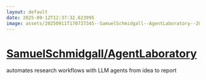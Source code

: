 ```yaml
---
layout: default
date: 2025-09-12T12:37:32.623995
image: assets/20250911T170737345--SamuelSchmidgall--AgentLaboratory--20250911T171036303--cropped.png
---
```


# [SamuelSchmidgall/AgentLaboratory](https://github.com/SamuelSchmidgall/AgentLaboratory)

automates research workflows with LLM agents from idea to report
